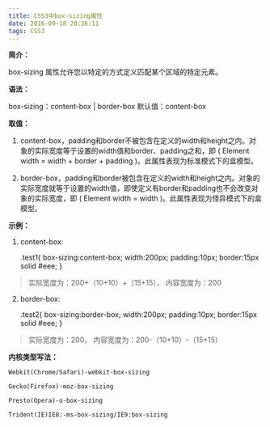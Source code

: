```yaml
---
title: CSS3中box-sizing属性
date: 2016-09-18 20:36:11
tags: CSS3
---
```


**简介：**

box-sizing 属性允许您以特定的方式定义匹配某个区域的特定元素。

**语法：**

box-sizing：content-box | border-box 默认值：content-box

**取值：**

1. content-box，padding和border不被包含在定义的width和height之内。对象的实际宽度等于设置的width值和border、padding之和，即 ( Element width = width + border + padding )。此属性表现为标准模式下的盒模型。

2. border-box，padding和border被包含在定义的width和height之内。对象的实际宽度就等于设置的width值，即使定义有border和padding也不会改变对象的实际宽度，即 ( Element width = width )。此属性表现为怪异模式下的盒模型。

**示例：**

1. content-box:

	.test1{ box-sizing:content-box; width:200px; padding:10px; border:15px solid #eee; }


> 实际宽度为：200+（10+10）+（15+15）， 内容宽度为：200 

2. border-box:
 
	.test2{ box-sizing:border-box; width:200px; padding:10px; border:15px solid #eee; }


> 实际宽度为：200， 内容宽度为：200-（10+10）-（15+15）


**内核类型写法：**

	Webkit(Chrome/Safari)-webkit-box-sizing

	Gecko(Firefox)-moz-box-sizing

	Presto(Opera)-o-box-sizing

	Trident(IE)IE8:-ms-box-sizing/IE9:box-sizing